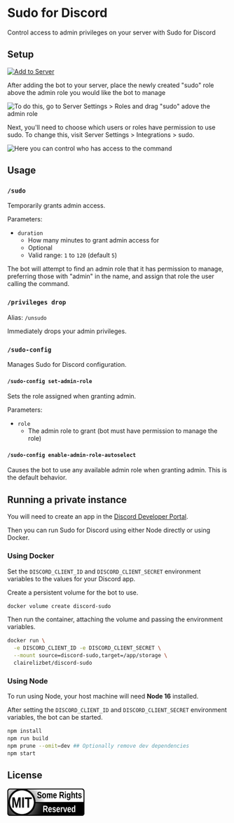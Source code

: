 # Sudo for Discord

Control access to admin privileges on your server with Sudo for Discord

## Setup

[![Add to Server](https://i.imgur.com/FnjVKEb.png)](https://discord.com/oauth2/authorize?client_id=984508139472838656&permissions=268435456&scope=bot%20applications.commands)

After adding the bot to your server, place the newly created "sudo" role above the admin role you would like the bot to manage

![To do this, go to Server Settings > Roles and drag "sudo" adove the admin role](https://i.imgur.com/DxKcOVq.gif)

Next, you'll need to choose which users or roles have permission to use sudo. To change this, visit Server Settings > Integrations > sudo.

![Here you can control who has access to the command](https://i.imgur.com/bPRhPFv.png)

## Usage

### `/sudo`

Temporarily grants admin access.

Parameters:

- `duration`
  - How many minutes to grant admin access for
  - Optional
  - Valid range: `1` to `120` (default `5`)

The bot will attempt to find an admin role that it has permission to manage, preferring those with "admin" in the name, and assign that role the user calling the command.

### `/privileges drop`

Alias: `/unsudo`

Immediately drops your admin privileges.

### `/sudo-config`

Manages Sudo for Discord configuration.

#### `/sudo-config set-admin-role`

Sets the role assigned when granting admin.

Parameters:

- `role`
  - The admin role to grant (bot must have permission to manage the role)

#### `/sudo-config enable-admin-role-autoselect`

Causes the bot to use any available admin role when granting admin. This is the default behavior.

## Running a private instance

You will need to create an app in the [Discord Developer Portal](https://discord.com/developers/applications).

Then you can run Sudo for Discord using either Node directly or using Docker.

### Using Docker

Set the `DISCORD_CLIENT_ID` and `DISCORD_CLIENT_SECRET` environment variables to the values for your Discord app.

Create a persistent volume for the bot to use.

```sh
docker volume create discord-sudo
```

Then run the container, attaching the volume and passing the environment variables.

```sh
docker run \
  -e DISCORD_CLIENT_ID -e DISCORD_CLIENT_SECRET \
  --mount source=discord-sudo,target=/app/storage \
  clairelizbet/discord-sudo
```

### Using Node

To run using Node, your host machine will need **Node 16** installed.

After setting the `DISCORD_CLIENT_ID` and `DISCORD_CLIENT_SECRET` environment variables, the bot can be started.

```sh
npm install
npm run build
npm prune --omit=dev ## Optionally remove dev dependencies
npm start
```

## License

[![MIT License](https://raw.githubusercontent.com/clairelizbet/licenses/main/mit/mit.svg)](license.md)
